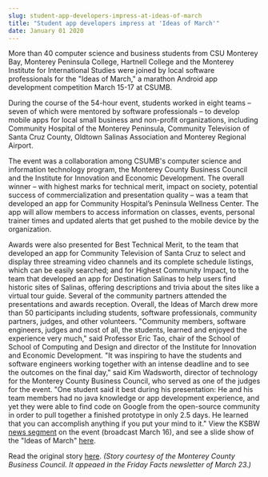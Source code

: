 ```yaml
---
slug: student-app-developers-impress-at-ideas-of-march
title: "Student app developers impress at 'Ideas of March'"
date: January 01 2020
---
```


 
<p>
  More than 40 computer science and business students from CSU Monterey Bay,
  Monterey Peninsula College, Hartnell College and the Monterey Institute for
  International Studies were joined by local software professionals for the
  "Ideas of March," a marathon Android app development competition March 15-17
  at CSUMB.
</p>
<p>
  During the course of the 54-hour event, students worked in eight teams – seven
  of which were mentored by software professionals – to develop mobile apps for
  local small business and non-profit organizations, including Community
  Hospital of the Monterey Peninsula, Community Television of Santa Cruz County,
  Oldtown Salinas Association and Monterey Regional Airport.
</p>
<p>
  The event was a collaboration among CSUMB's computer science and information
  technology program, the Monterey County Business Council and the Institute for
  Innovation and Economic Development. The overall winner – with highest marks
  for technical merit, impact on society, potential success of commercialization
  and presentation quality – was a team that developed an app for Community
  Hospital’s Peninsula Wellness Center. The app will allow members to access
  information on classes, events, personal trainer times and updated alerts that
  get pushed to the mobile device by the organization.
</p>
<p>
  Awards were also presented for Best Technical Merit, to the team that
  developed an app for Community Television of Santa Cruz to select and display
  three streaming video channels and its complete schedule listings, which can
  be easily searched; and for Highest Community Impact, to the team that
  developed an app for Destination Salinas to help users find historic sites of
  Salinas, offering descriptions and trivia about the sites like a virtual tour
  guide. Several of the community partners attended the presentations and awards
  reception. Overall, the Ideas of March drew more than 50 participants
  including students, software professionals, community partners, judges, and
  other volunteers. "Community members, software engineers, judges and most of
  all, the students, learned and enjoyed the experience very much," said
  Professor Eric Tao, chair of the School of School of Computing and Design and
  director of the Institute for Innovation and Economic Development. "It was
  inspiring to have the students and software engineers working together with an
  intense deadline and to see the outcomes on the final day," said Kim
  Wadsworth, director of technology for the Monterey County Business Council,
  who served as one of the judges for the event. "One student said it best
  during his presentation: He and his team members had no java knowledge or app
  development experience, and yet they were able to find code on Google from the
  open-source community in order to pull together a finished prototype in only
  2.5 days. He learned that you can accomplish anything if you put your mind to
  it." View the KSBW
  <a
    href="//www.ksbw.com/news/central-california/monterey/Get-your-app-on-CSUMB-hosts-app-invention-event/-/5738820/9401890/-/3vkgjpz/-/index.html"
    >news segment</a
  >
  on the event (broadcast March 16), and see a slide show of the "Ideas of
  March"
  <a
    href="https://picasaweb.google.com/soitcd/IdeasOfMarchAndroidAPPDevCompetition#slideshow/5721327161426757954"
    >here</a
  >.
</p>
<p>
  Read the original story
  <a
    href="https://news.csumb.edu/news/2012/feb/20/mobile-app-competition-starts-march-15"
    >here</a
  >.
  <em
    >(Story courtesy of the Monterey County Business Council. It appeaed in the
    Friday Facts newsletter of March 23.)</em
  >
</p>
 
